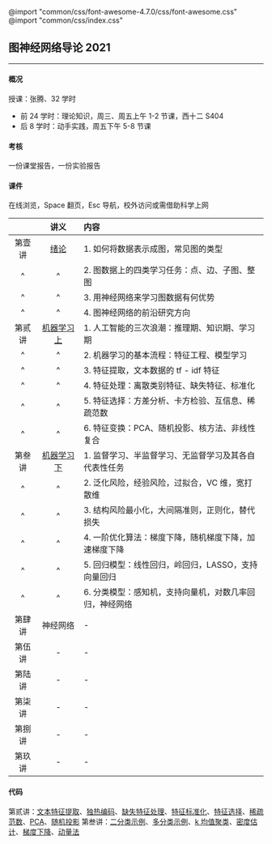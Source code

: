 @import "common/css/font-awesome-4.7.0/css/font-awesome.css"
@import "common/css/index.css"

## 图神经网络导论 2021

---

#### 概况

授课：张腾、32 学时

- 前 24 学时：理论知识，周三、周五上午 1-2 节课，西十二 S404
- 后 8 学时：动手实践，周五下午 5-8 节课

#### 考核

一份课堂报告，一份实验报告

#### 课件

在线浏览，Space 翻页，Esc 导航，校外访问或需借助科学上网

<div class="threelines outline" markdown=1>

|        |             讲义             | 内容                                                    |
| :----: | :--------------------------: | :------------------------------------------------------ |
| 第壹讲 |     [绪论](2021/01.html)     | 1. 如何将数据表示成图，常见图的类型                     |
|   ^    |              ^               | 2. 图数据上的四类学习任务：点、边、子图、整图           |
|   ^    |              ^               | 3. 用神经网络来学习图数据有何优势                       |
|   ^    |              ^               | 4. 图神经网络的前沿研究方向                             |
| 第贰讲 | [机器学习 上](2021/02a.html) | 1. 人工智能的三次浪潮：推理期、知识期、学习期           |
|   ^    |              ^               | 2. 机器学习的基本流程：特征工程、模型学习               |
|   ^    |              ^               | 3. 特征提取，文本数据的 tf - idf 特征                   |
|   ^    |              ^               | 4. 特征处理：离散类别特征、缺失特征、标准化             |
|   ^    |              ^               | 5. 特征选择：方差分析、卡方检验、互信息、稀疏范数       |
|   ^    |              ^               | 6. 特征变换：PCA、随机投影、核方法、非线性复合          |
| 第叁讲 | [机器学习 下](2021/02b.html) | 1. 监督学习、半监督学习、无监督学习及其各自代表性任务   |
|   ^    |              ^               | 2. 泛化风险，经验风险，过拟合，VC 维，宽打散维          |
|   ^    |              ^               | 3. 结构风险最小化，大间隔准则，正则化，替代损失         |
|   ^    |              ^               | 4. 一阶优化算法：梯度下降，随机梯度下降，加速梯度下降   |
|   ^    |              ^               | 5. 回归模型：线性回归，岭回归，LASSO，支持向量回归      |
|   ^    |              ^               | 6. 分类模型：感知机，支持向量机，对数几率回归，神经网络 |
| 第肆讲 |           神经网络           | -                                                       |
| 第伍讲 |              -               | -                                                       |
| 第陆讲 |              -               | -                                                       |
| 第柒讲 |              -               | -                                                       |
| 第捌讲 |              -               | -                                                       |
| 第玖讲 |              -               | -                                                       |

</div>

#### 代码

第贰讲：[文本特征提取](python/text-feat.ipynb)、[独热编码](python/one-hot-encoding.ipynb)、[缺失特征处理](python/missing-feat.ipynb)、[特征标准化](python/feat-scaler.ipynb)、[特征选择](python/feat-selection.ipynb)、[稀疏范数](python/sparse-norm.ipynb)、[PCA](python/pca.ipynb)、[随机投影](python/random-projection.ipynb)
第叁讲：[二分类示例](python/binary-classif.ipynb)、[多分类示例](python/multi-classif.ipynb)、[k 均值聚类](python/clustering.ipynb)、[密度估计](python/density-estimation.ipynb)、[梯度下降](gradient-descent.ipynb)、[动量法](python/momentum.ipynb)
